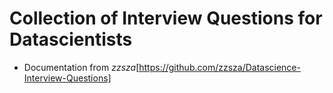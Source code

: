 # Collection of Interview Questions for Datascientists
- Documentation from _zzsza_[https://github.com/zzsza/Datascience-Interview-Questions]
